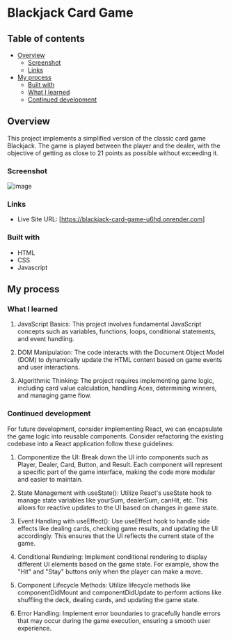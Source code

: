 # Blackjack Card Game

## Table of contents

- [Overview](#overview)
  - [Screenshot](#screenshot)
  - [Links](#links)
- [My process](#my-process)
  - [Built with](#built-with)
  - [What I learned](#what-i-learned)
  - [Continued development](#continued-development)

## Overview

This project implements a simplified version of the classic card game Blackjack. The game is played between the player and the dealer, with the objective of getting as close to 21 points as possible without exceeding it.

### Screenshot

![image](https://github.com/LynetteLiu2333/Blackjack-Card-Game/assets/90663407/8ed76838-8c6a-4381-96bb-06951b6f8e60)

### Links

- Live Site URL: [https://blackjack-card-game-u6hd.onrender.com]

### Built with

- HTML
- CSS 
- Javascript

## My process

### What I learned

1. JavaScript Basics: This project involves fundamental JavaScript concepts such as variables, functions, loops, conditional statements, and event handling.

2. DOM Manipulation: The code interacts with the Document Object Model (DOM) to dynamically update the HTML content based on game events and user interactions.

3. Algorithmic Thinking: The project requires implementing game logic, including card value calculation, handling Aces, determining winners, and managing game flow.

### Continued development

For future development, consider implementing React, we can encapsulate the game logic into reusable components. Consider refactoring the existing codebase into a React application follow these guidelines:

1. Componentize the UI: Break down the UI into components such as Player, Dealer, Card, Button, and Result. Each component will represent a specific part of the game interface, making the code more modular and easier to maintain.

2. State Management with useState(): Utilize React's useState hook to manage state variables like yourSum, dealerSum, canHit, etc. This allows for reactive updates to the UI based on changes in game state.

3. Event Handling with useEffect(): Use useEffect hook to handle side effects like dealing cards, checking game results, and updating the UI accordingly. This ensures that the UI reflects the current state of the game.

4. Conditional Rendering: Implement conditional rendering to display different UI elements based on the game state. For example, show the "Hit" and "Stay" buttons only when the player can make a move.

5. Component Lifecycle Methods: Utilize lifecycle methods like componentDidMount and componentDidUpdate to perform actions like shuffling the deck, dealing cards, and updating the game state.

6. Error Handling: Implement error boundaries to gracefully handle errors that may occur during the game execution, ensuring a smooth user experience.
